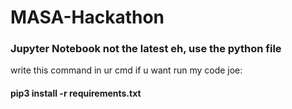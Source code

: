 # MASA-Hackathon
### Jupyter Notebook not the latest eh, use the python file 
write this command in ur cmd if u want run my code joe: 
#### pip3 install -r requirements.txt
